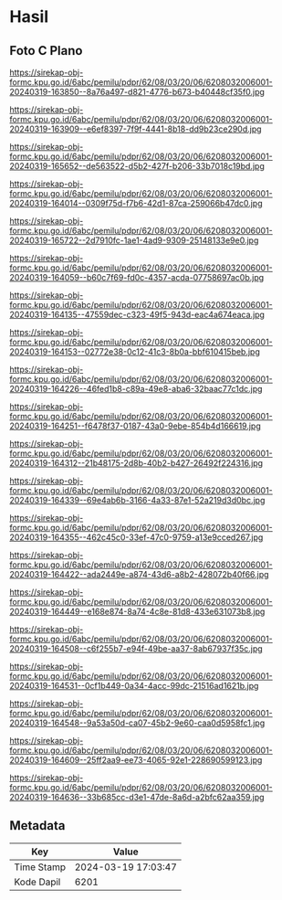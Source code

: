 # Hasil

## Foto C Plano

https://sirekap-obj-formc.kpu.go.id/6abc/pemilu/pdpr/62/08/03/20/06/6208032006001-20240319-163850--8a76a497-d821-4776-b673-b40448cf35f0.jpg

https://sirekap-obj-formc.kpu.go.id/6abc/pemilu/pdpr/62/08/03/20/06/6208032006001-20240319-163909--e6ef8397-7f9f-4441-8b18-dd9b23ce290d.jpg

https://sirekap-obj-formc.kpu.go.id/6abc/pemilu/pdpr/62/08/03/20/06/6208032006001-20240319-165652--de563522-d5b2-427f-b206-33b7018c19bd.jpg

https://sirekap-obj-formc.kpu.go.id/6abc/pemilu/pdpr/62/08/03/20/06/6208032006001-20240319-164014--0309f75d-f7b6-42d1-87ca-259066b47dc0.jpg

https://sirekap-obj-formc.kpu.go.id/6abc/pemilu/pdpr/62/08/03/20/06/6208032006001-20240319-165722--2d7910fc-1ae1-4ad9-9309-25148133e9e0.jpg

https://sirekap-obj-formc.kpu.go.id/6abc/pemilu/pdpr/62/08/03/20/06/6208032006001-20240319-164059--b60c7f69-fd0c-4357-acda-07758697ac0b.jpg

https://sirekap-obj-formc.kpu.go.id/6abc/pemilu/pdpr/62/08/03/20/06/6208032006001-20240319-164135--47559dec-c323-49f5-943d-eac4a674eaca.jpg

https://sirekap-obj-formc.kpu.go.id/6abc/pemilu/pdpr/62/08/03/20/06/6208032006001-20240319-164153--02772e38-0c12-41c3-8b0a-bbf610415beb.jpg

https://sirekap-obj-formc.kpu.go.id/6abc/pemilu/pdpr/62/08/03/20/06/6208032006001-20240319-164226--46fed1b8-c89a-49e8-aba6-32baac77c1dc.jpg

https://sirekap-obj-formc.kpu.go.id/6abc/pemilu/pdpr/62/08/03/20/06/6208032006001-20240319-164251--f6478f37-0187-43a0-9ebe-854b4d166619.jpg

https://sirekap-obj-formc.kpu.go.id/6abc/pemilu/pdpr/62/08/03/20/06/6208032006001-20240319-164312--21b48175-2d8b-40b2-b427-26492f224316.jpg

https://sirekap-obj-formc.kpu.go.id/6abc/pemilu/pdpr/62/08/03/20/06/6208032006001-20240319-164339--69e4ab6b-3166-4a33-87e1-52a219d3d0bc.jpg

https://sirekap-obj-formc.kpu.go.id/6abc/pemilu/pdpr/62/08/03/20/06/6208032006001-20240319-164355--462c45c0-33ef-47c0-9759-a13e9cced267.jpg

https://sirekap-obj-formc.kpu.go.id/6abc/pemilu/pdpr/62/08/03/20/06/6208032006001-20240319-164422--ada2449e-a874-43d6-a8b2-428072b40f66.jpg

https://sirekap-obj-formc.kpu.go.id/6abc/pemilu/pdpr/62/08/03/20/06/6208032006001-20240319-164449--e168e874-8a74-4c8e-81d8-433e631073b8.jpg

https://sirekap-obj-formc.kpu.go.id/6abc/pemilu/pdpr/62/08/03/20/06/6208032006001-20240319-164508--c6f255b7-e94f-49be-aa37-8ab67937f35c.jpg

https://sirekap-obj-formc.kpu.go.id/6abc/pemilu/pdpr/62/08/03/20/06/6208032006001-20240319-164531--0cf1b449-0a34-4acc-99dc-21516ad1621b.jpg

https://sirekap-obj-formc.kpu.go.id/6abc/pemilu/pdpr/62/08/03/20/06/6208032006001-20240319-164548--9a53a50d-ca07-45b2-9e60-caa0d5958fc1.jpg

https://sirekap-obj-formc.kpu.go.id/6abc/pemilu/pdpr/62/08/03/20/06/6208032006001-20240319-164609--25ff2aa9-ee73-4065-92e1-228690599123.jpg

https://sirekap-obj-formc.kpu.go.id/6abc/pemilu/pdpr/62/08/03/20/06/6208032006001-20240319-164636--33b685cc-d3e1-47de-8a6d-a2bfc62aa359.jpg


## Metadata

| Key        | Value               |
| ---------- | ------------------- |
| Time Stamp | 2024-03-19 17:03:47 |
| Kode Dapil | 6201                |




